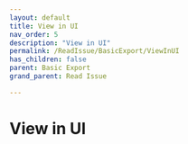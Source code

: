 ```yaml
---
layout: default
title: View in UI
nav_order: 5
description: "View in UI"
permalink: /ReadIssue/BasicExport/ViewInUI
has_children: false
parent: Basic Export
grand_parent: Read Issue

---
```


# View in UI
 